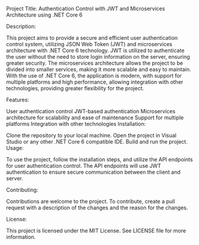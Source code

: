 Project Title: Authentication Control with JWT and Microservices Architecture using .NET Core 6

Description:

This project aims to provide a secure and efficient user authentication control system, utilizing JSON Web Token (JWT) and microservices architecture with .NET Core 6 technology. JWT is utilized to authenticate the user without the need to store login information on the server, ensuring greater security. The microservices architecture allows the project to be divided into smaller services, making it more scalable and easy to maintain. With the use of .NET Core 6, the application is modern, with support for multiple platforms and high performance, allowing integration with other technologies, providing greater flexibility for the project.

Features:

User authentication control
JWT-based authentication
Microservices architecture for scalability and ease of maintenance
Support for multiple platforms
Integration with other technologies
Installation:

Clone the repository to your local machine.
Open the project in Visual Studio or any other .NET Core 6 compatible IDE.
Build and run the project.
Usage:

To use the project, follow the installation steps, and utilize the API endpoints for user authentication control. The API endpoints will use JWT authentication to ensure secure communication between the client and server.

Contributing:

Contributions are welcome to the project. To contribute, create a pull request with a description of the changes and the reason for the changes.

License:

This project is licensed under the MIT License. See LICENSE file for more information.
